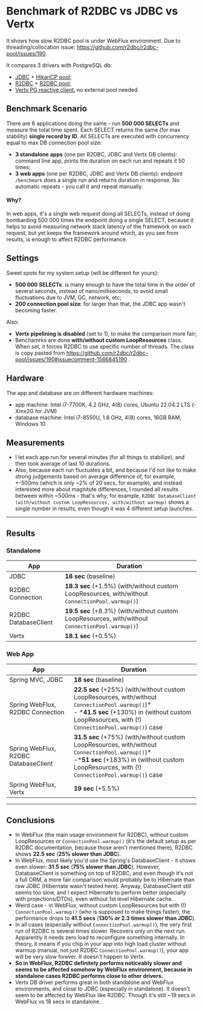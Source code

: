 # Benchmark of R2DBC vs JDBC vs Vertx
It shows how slow R2DBC pool is under WebFlux environment. Due to threading/collocation issue: https://github.com/r2dbc/r2dbc-pool/issues/190.

It compares 3 drivers with PostgreSQL db:
- [JDBC](https://pages.github.com/) + [HikariCP pool](https://github.com/brettwooldridge/HikariCP);
- [R2DBC](https://github.com/pgjdbc/r2dbc-postgresql) + [R2DBC pool](https://github.com/r2dbc/r2dbc-pool/);
- [Vertx PG reactive client](https://github.com/eclipse-vertx/vertx-sql-client), no external pool needed.

## Benchmark Scenario
There are 6 applications doing the same - run **500 000 SELECTs** and measure the total time spent. Each SELECT returns the same (for max stability) **single record by ID**. All SELECTs are executed with concurrency equal to max DB connection pool size:
- **3 standalone apps** (one per R2DBC, JDBC and Vertx DB clients): command line app, prints the duration on each run and repeats it 50 times;
- **3 web apps** (one per R2DBC, JDBC and Vertx DB clients): endpoint `/benchmark` does a single run and returns duration in response. No automatic repeats - you call it and repeat manually.

#### Why?
In web apps, it's a single web request doing all SELECTs, instead of doing bombarding 500 000 times the endpoint doing a single SELECT, because it helps to avoid measuring network stack latency of the framework on each request, but yet keeps the framework around which, as you see from results, is enough to affect R2DBC performance.
 
## Settings
Sweet spots for my system setup (will be different for yours):
- **500 000 SELECTs**: is many enough to have the total time in the order of several seconds, instead of nano/milliseconds, to avoid small fluctuations due to JVM, GC, network, etc;
- **200 connection pool size**: for larger than that, the JDBC app wasn't becoming faster.

Also:
- **Vertx pipelining is disabled** (set to 1), to make the comparison more fair;
- Benchamrks are done **with/without custom LoopResources** class. When set, it forces R2DBC to use specific number of threads. The class is copy pasted from https://github.com/r2dbc/r2dbc-pool/issues/190#issuecomment-1566845190 .

## Hardware
The app and database are on different hardware machines:
- app machine: Intel i7-7700K, 4.2 GHz, 4(8) cores, Ubuntu 22.04.2 LTS (-Xmx2G for JVM)
- database machine: Intel i7-8550U, 1.8 GHz, 4(8) cores, 16GB RAM, Windows 10

## Measurements
- I let each app run for several minutes (for all things to stabilize), and then took average of last 10 durations.
- Also, because each run fluctuates a bit, and because I'd not like to make strong judgements based on average difference of, for example, +-500ms (which is only ~2% of 20 secs, for example), and instead interested more about magnitute differences, I rounded all results between within ~500ms - that's why, for example, `R2DBC DatabaseClient (with/without custom LoopResources, with/without warmup)` shows a single number in results, even though it was 4 different setup launches.

----
## Results
### Standalone
| App | Duration |
| ------------- | ------------- |
| JDBC | **18 sec** (baseline) |
| R2DBC Connection | **18.3 sec** (+1.5%) (with/without custom LoopResources, with/without `ConnectionPool.warmup()`) |
| R2DBC DatabaseClient | **19.5 sec** (+8.3%) (with/without custom LoopResources, with/without `ConnectionPool.warmup()`) |
| Vertx | **18.1 sec** (+0.5%) |

### Web App
| App | Duration |
| ------------- | ------------- |
| Spring MVC, JDBC | **18 sec** (baseline) |
| Spring WebFlux, R2DBC Connection | **22.5 sec** (+25%) (with/without custom LoopResources, with/without `ConnectionPool.warmup()`)* <br> - \***41.5 sec** (+130%) in (without custom LoopResources, with (!) `ConnectionPool.warmup()`) case |
| Spring WebFlux, R2DBC DatabaseClient | **31.5 sec** (+75%) (with/without custom LoopResources, with/without `ConnectionPool.warmup()`)* <br> -\***51 sec** (+183%) in (without custom LoopResources, with (!) `ConnectionPool.warmup()`) case |
| Spring WebFlux, Vertx | **19 sec** (+5.5%)
----

## Conclusions
- In WebFlux (the main usage environment for R2DBC), without custom LoopResources or `ConnectionPool.warmup()` (it's the default setup as per R2DBC documentation, because those aren't mentioned there), R2DBC shows **22.5 sec** (**25% slower than JDBC**).
- In WebFlux, most likely you'd use the Spring's DatabaseClient - it shows even slower: **31.5 sec** (**75% slower than JDBC**). However, DatabaseClient is something on top of R2DBC, and even though it's not a full ORM, a more fair comparison would probably be to Hibernate than raw JDBC (Hibernate wasn't tested here). Anyway, DatabaseClient still seems too slow, and I expect Hibernate to perform better (especially with projections/DTOs), even without 1st level Hibernate cache.
- Weird case - in WebFlux, without custom LoopResources but with (!) `ConnectionPool.warmup()` (who is supposed to make things faster), the performance drops to **41.5 secs** (**130% or 2.3 times slower than JDBC**).
- In all cases (especially without `ConnectionPool.warmup()`), the very first run of R2DBC is several times slower. Recovers only on the next run. Apparently it needs zero load to reconfigure something internally. In theory, it means if you chip in your app into high load cluster without warmup (manual, not just R2DBC `ConnectionPool.warmup()`), your app will be very slow forever. It doesn't happen to Vertx.
- **So in WebFlux, R2DBC definitely performs noticeably slower and seems to be affected somehow by WebFlux environment, because in standalone cases R2DBC performs close to other drivers.**
- Vertx DB driver performs great in both standalone and WebFlux environments, and close to JDBC (especially in standalone). It doesn't seem to be affected by WebFlux like R2DBC. Though it's still ~19 secs in WebFlux vs 18 secs in standalone.
